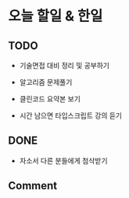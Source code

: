 # 오늘 할일 & 한일

## TODO

- 기술면접 대비 정리 및 공부하기

- 알고리즘 문제풀기

- 클린코드 요약본 보기

- 시간 남으면 타입스크립트 강의 듣기

## DONE

- 자소서 다른 분들에게 첨삭받기

## Comment
